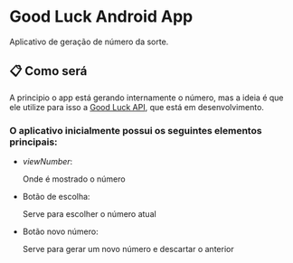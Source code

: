 # Good Luck Android App

Aplicativo de geração de número da sorte.

## 📋 Como será

A principio o app está gerando internamente o número, mas a ideia é que ele utilize para isso a [Good Luck API](https://github.com/RuanAragao/good-luck-api), que está em desenvolvimento.

### O aplicativo inicialmente possui os seguintes elementos principais:

- _viewNumber_:

  Onde é mostrado o número

- Botão de escolha:

  Serve para escolher o número atual

- Botão novo número:

  Serve para gerar um novo número e descartar o anterior



